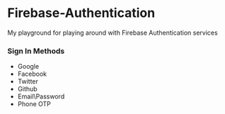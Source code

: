 # Firebase-Authentication
My playground for playing around with Firebase Authentication services
### Sign In Methods
* Google 
* Facebook 
* Twitter 
* Github 
* Email\Password
* Phone OTP

